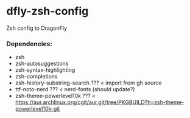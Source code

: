 # dfly-zsh-config
Zsh config to DragonFly

### Dependencies:
- zsh
- zsh-autosuggestions
- zsh-syntax-highlighting
- zsh-completions
- zsh-history-substring-search ??? < import from gh source
- ttf-noto-nerd ??? < nerd-fonts (should update?)
- zsh-theme-powerlevel10k ??? < https://aur.archlinux.org/cgit/aur.git/tree/PKGBUILD?h=zsh-theme-powerlevel10k-git

